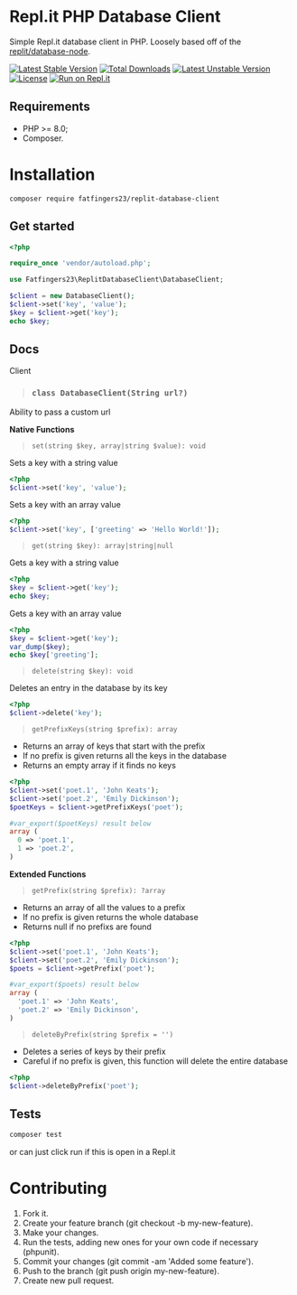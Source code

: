 Repl.it PHP Database Client
============


Simple Repl.it database client in PHP. Loosely based off of the [replit/database-node](https://github.com/replit/database-node).

[![Latest Stable Version](http://poser.pugx.org/fatfingers23/replit-database-client/v)](https://packagist.org/packages/fatfingers23/replit-database-client) [![Total Downloads](http://poser.pugx.org/fatfingers23/replit-database-client/downloads)](https://packagist.org/packages/fatfingers23/replit-database-client) [![Latest Unstable Version](http://poser.pugx.org/fatfingers23/replit-database-client/v/unstable)](https://packagist.org/packages/fatfingers23/replit-database-client) [![License](http://poser.pugx.org/fatfingers23/replit-database-client/license)](https://packagist.org/packages/fatfingers23/replit-database-client) 
[![Run on Repl.it](https://repl.it/badge/github/fatfingers23/Replit-Database-Client)](https://repl.it/github/fatfingers23/Replit-Database-Client)

Requirements
------------

* PHP >= 8.0;
* Composer.

Installation
============

`composer require fatfingers23/replit-database-client`

## Get started
```php
<?php

require_once 'vendor/autoload.php';

use Fatfingers23\ReplitDatabaseClient\DatabaseClient;

$client = new DatabaseClient();
$client->set('key', 'value');
$key = $client->get('key');
echo $key;
```
## Docs
Client
> ### `class DatabaseClient(String url?)`
Ability to pass a custom url

**Native Functions**

> `set(string $key, array|string $value): void`

Sets a key with a string value
```php
<?php
$client->set('key', 'value');
```

Sets a key with an array value
```php
<?php
$client->set('key', ['greeting' => 'Hello World!']);
```

> `get(string $key): array|string|null`
 
Gets a key with a string value
```php
<?php
$key = $client->get('key');
echo $key;
```

Gets a key with an array value
```php
<?php
$key = $client->get('key');
var_dump($key);
echo $key['greeting'];
```

> `delete(string $key): void`
 
Deletes an entry in the database by its key
```php
<?php
$client->delete('key');
```

> `getPrefixKeys(string $prefix): array`
* Returns an array of keys that start with the prefix
* If no prefix is given returns all the keys in the database
* Returns an empty array if it finds no keys 
```php
<?php
$client->set('poet.1', 'John Keats');
$client->set('poet.2', 'Emily Dickinson');
$poetKeys = $client->getPrefixKeys('poet');

#var_export($poetKeys) result below
array (
  0 => 'poet.1',
  1 => 'poet.2',
)
```

**Extended Functions**

> `getPrefix(string $prefix): ?array`
* Returns an array of all the values to a prefix
* If no prefix is given returns the whole database
* Returns null if no prefixs are found
```php
<?php
$client->set('poet.1', 'John Keats');
$client->set('poet.2', 'Emily Dickinson');
$poets = $client->getPrefix('poet');

#var_export($poets) result below
array (
  'poet.1' => 'John Keats',
  'poet.2' => 'Emily Dickinson',
)
```

> `deleteByPrefix(string $prefix = '')`
* Deletes a series of keys by their prefix
* Careful if no prefix is given, this function will delete the entire database
```php
<?php
$client->deleteByPrefix('poet');
```


## Tests
```sh
composer test
```
or can just click run if this is open in a Repl.it


Contributing
============

1. Fork it.
2. Create your feature branch (git checkout -b my-new-feature).
3. Make your changes.
4. Run the tests, adding new ones for your own code if necessary (phpunit).
5. Commit your changes (git commit -am 'Added some feature').
6. Push to the branch (git push origin my-new-feature).
7. Create new pull request.


